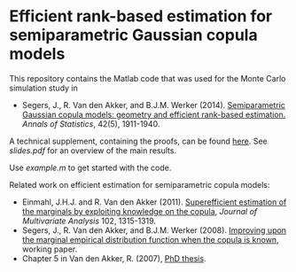 # Efficient rank-based estimation for semiparametric Gaussian copula models

This repository contains the Matlab code that was used for the Monte Carlo simulation study in

*   Segers, J., R. Van den Akker, and B.J.M. Werker (2014). 
<a href="https://arxiv.org/pdf/1306.6658.pdf">Semiparametric Gaussian copula models: geometry and efficient rank-based estimation.</a> <i>Annals of Statistics</i>, 42(5), 1911-1940.

A technical supplement, containing the proofs, can be found <a href="http://dx.doi.org/10.1214/14-AOS1244SUPP"  target="_blank">here</a>. See <i>slides.pdf</i> for an overview of the main results. 

Use <i>example.m</i> to get started with the code.

Related work on efficient estimation for semiparametric copula models:
*   Einmahl, J.H.J. and R. Van den Akker (2011). <a href="https://doi.org/10.1016/j.jmva.2011.04.015">Superefficient estimation of the marginals by exploiting knowledge on the copula</a>, <i>Journal of Multivariate Analysis</i> 102, 1315-1319.
*   Segers, J., R. Van den Akker, and B.J.M. Werker (2008). <a href="https://papers.ssrn.com/sol3/papers.cfm?abstract_id=1123502">Improving upon the marginal empirical distribution function when the copula is known</a>, working paper.
*   Chapter 5 in Van den Akker, R. (2007), <a href="https://papers.ssrn.com/sol3/papers.cfm?abstract_id=2412998">PhD thesis</a>.  


